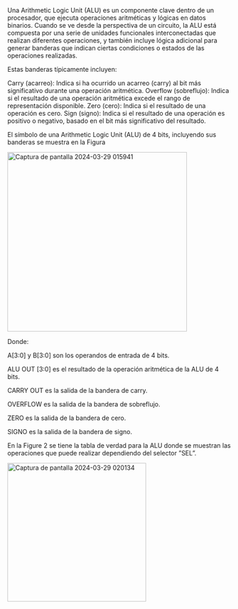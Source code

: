 Una Arithmetic Logic Unit (ALU) es un componente clave dentro de un procesador, que ejecuta operaciones aritméticas 
y lógicas en datos binarios. Cuando se ve desde la perspectiva de un circuito, la ALU está compuesta por una serie de 
unidades funcionales interconectadas que realizan diferentes operaciones, y también incluye lógica adicional para generar
banderas que indican ciertas condiciones o estados de las operaciones realizadas.
 
 Estas banderas típicamente incluyen:
 
 Carry (acarreo): Indica si ha ocurrido un acarreo (carry) al bit más significativo durante una operación aritmética.
 Overflow (sobreflujo): Indica si el resultado de una operación aritmética excede el rango de representación disponible.
 Zero (cero): Indica si el resultado de una operación es cero.
 Sign (signo): Indica si el resultado de una operación es positivo o negativo, basado en el bit más significativo del resultado.

 El símbolo de una Arithmetic Logic Unit (ALU) de 4 bits, incluyendo sus banderas se muestra en la Figura

 <img width="404" alt="Captura de pantalla 2024-03-29 015941" src="https://github.com/diazAngelFR/ALU/assets/165363474/757e3fce-9af1-4358-a344-09ed8254e4f3">

Donde:

A[3:0] y B[3:0] son los operandos de entrada de 4 bits.

ALU OUT [3:0] es el resultado de la operación aritmética de la ALU de 4 bits.

CARRY OUT es la salida de la bandera de carry.

OVERFLOW es la salida de la bandera de sobreflujo.

ZERO es la salida de la bandera de cero.

SIGNO es la salida de la bandera de signo.

En la Figure 2 se tiene la tabla de verdad para la ALU donde se muestran las operaciones que puede realizar dependiendo del selector ”SEL”.

<img width="312" alt="Captura de pantalla 2024-03-29 020134" src="https://github.com/diazAngelFR/ALU/assets/165363474/e7117fe9-216d-4155-b06f-8bb69c9dd9a6">
